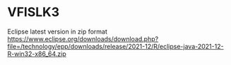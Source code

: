 # VFISLK3
Eclipse latest version in zip format
https://www.eclipse.org/downloads/download.php?file=/technology/epp/downloads/release/2021-12/R/eclipse-java-2021-12-R-win32-x86_64.zip

